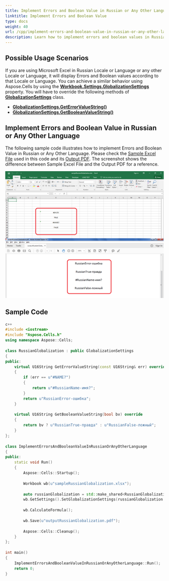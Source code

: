 ```yaml
---
title: Implement Errors and Boolean Value in Russian or Any Other Language with C++
linktitle: Implement Errors and Boolean Value
type: docs
weight: 40
url: /cpp/implement-errors-and-boolean-value-in-russian-or-any-other-language/
description: Learn how to implement errors and boolean values in Russian or any other language using Aspose.Cells with C++.
---
```


## **Possible Usage Scenarios**

If you are using Microsoft Excel in Russian Locale or Language or any other Locale or Language, it will display Errors and Boolean values according to that Locale or Language. You can achieve a similar behavior using Aspose.Cells by using the [**Workbook.Settings.GlobalizationSettings**](https://reference.aspose.com/cells/cpp/aspose.cells/workbooksettings/globalizationsettings/) property. You will have to override the following methods of [**GlobalizationSettings**](https://reference.aspose.com/cells/cpp/aspose.cells/globalizationsettings/) class.

- [**GlobalizationSettings.GetErrorValueString()**](https://reference.aspose.com/cells/cpp/aspose.cells/globalizationsettings/geterrorvaluestring/)
- [**GlobalizationSettings.GetBooleanValueString()**](https://reference.aspose.com/cells/cpp/aspose.cells/globalizationsettings/getbooleanvaluestring/)

## **Implement Errors and Boolean Value in Russian or Any Other Language**

The following sample code illustrates how to implement Errors and Boolean Value in Russian or Any Other Language. Please check the [Sample Excel File](73990159.xlsx) used in this code and its [Output PDF](73990160.pdf). The screenshot shows the difference between Sample Excel File and the Output PDF for a reference.

![todo:image_alt_text](implement-errors-and-boolean-value-in-russian-or-any-other-language_1.png)

## **Sample Code**

```c++
c++
#include <iostream>
#include "Aspose.Cells.h"
using namespace Aspose::Cells;

class RussianGlobalization : public GlobalizationSettings
{
public:
    virtual U16String GetErrorValueString(const U16String& err) override
    {
        if (err == u"#NAME?")
        {
            return u"#RussianName-имя?";
        }
        return u"RussianError-ошибка";
    }

    virtual U16String GetBooleanValueString(bool bv) override
    {
        return bv ? u"RussianTrue-правда" : u"RussianFalse-ложный";
    }
};

class ImplementErrorsAndBooleanValueInRussianOrAnyOtherLanguage
{
public:
    static void Run()
    {
        Aspose::Cells::Startup();

        Workbook wb(u"sampleRussianGlobalization.xlsx");

        auto russianGlobalization = std::make_shared<RussianGlobalization>();
        wb.GetSettings().SetGlobalizationSettings(russianGlobalization.get());

        wb.CalculateFormula();

        wb.Save(u"outputRussianGlobalization.pdf");

        Aspose::Cells::Cleanup();
    }
};

int main()
{
    ImplementErrorsAndBooleanValueInRussianOrAnyOtherLanguage::Run();
    return 0;
}
```